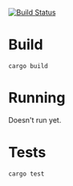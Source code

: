 [![Build Status](https://travis-ci.org/jamiely/connect-four-rust.svg?branch=master)](https://travis-ci.org/jamiely/connect-four-rust)

# Build

`cargo build`

# Running

Doesn't run yet.

# Tests

`cargo test`

